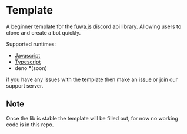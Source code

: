 # Template

A beginner template for the [fuwa.js](https://github.com/fuwajs/fuwa.js) discord api library. Allowing users to clone and create a bot quickly.

Supported runtimes:
- [Javascript](./javascript)
- [Typescript](./typescript)
- deno *(soon)

if you have any issues with the template then make an [issue](https://github.com/fuwajs/fuwa.js/issues) or [join](https://discord.com/invite/FGn4T9eUp5) our support server.

## Note 

Once the lib is stable the template will be filled out, for now no working code is in this repo.